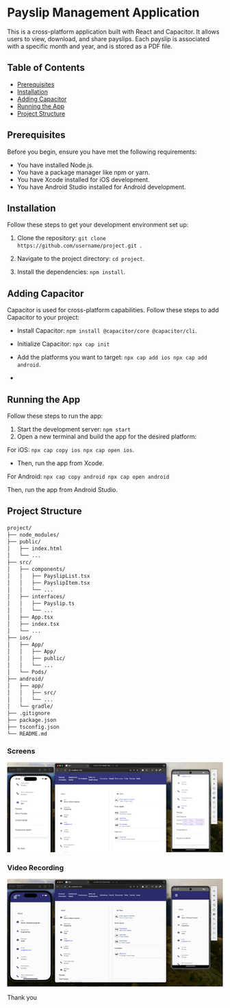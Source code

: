 # Payslip Management Application

This is a cross-platform application built with React and Capacitor. It allows users to view, download, and share payslips. Each payslip is associated with a specific month and year, and is stored as a PDF file.

## Table of Contents

- [Prerequisites](#prerequisites)
- [Installation](#installation)
- [Adding Capacitor](#adding-capacitor)
- [Running the App](#running-the-app)
- [Project Structure](#project-structure)

## Prerequisites

Before you begin, ensure you have met the following requirements:

- You have installed Node.js.
- You have a package manager like npm or yarn.
- You have Xcode installed for iOS development.
- You have Android Studio installed for Android development.

## Installation

Follow these steps to get your development environment set up:

1. Clone the repository:
`git clone https://github.com/username/project.git `.

2. Navigate to the project directory: 
`cd project`.

3. Install the dependencies:
`npm install`.

## Adding Capacitor
Capacitor is used for cross-platform capabilities. Follow these steps to add Capacitor to your project:

- Install Capacitor:
`npm install @capacitor/core @capacitor/cli`. 

- Initialize Capacitor:
`npx cap init` 
-  Add the platforms you want to target:
`npx cap add ios npx cap add android`.
- 
## Running the App

Follow these steps to run the app:

1. Start the development server:
`npm start` 
2. Open a new terminal and build the app for the desired platform:

For iOS:
`npx cap copy ios npx cap open ios`. 
- Then, run the app from Xcode.

For Android:
`npx cap copy android npx cap open android`


Then, run the app from Android Studio.

## Project Structure
```
project/
├── node_modules/
├── public/
│   ├── index.html
│   └── ...
├── src/
│   ├── components/
│   │   ├── PayslipList.tsx
│   │   ├── PayslipItem.tsx
│   │   └── ...
│   ├── interfaces/
│   │   ├── Payslip.ts
│   │   └── ...
│   ├── App.tsx
│   ├── index.tsx
│   └── ...
├── ios/
│   ├── App/
│   │   ├── App/
│   │   ├── public/
│   │   └── ...
│   └── Pods/
├── android/
│   ├── app/
│   │   ├── src/
│   │   └── ...
│   └── gradle/
├── .gitignore
├── package.json
├── tsconfig.json
└── README.md 
```

### Screens 

![all platforms](assets/buttonscreen.png)

### Video Recording 

![all platforms](assets/view.gif)



Thank you 
